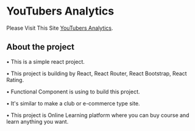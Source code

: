# YouTubers Analytics

Please Visit This Site [YouTubers Analytics](https://nervous-shaw-ee798b.netlify.app/).

## About the project
•	This is a simple react project.

• This project is building by React, React Router, React Bootstrap, React Rating.

• Functional Component is using to build this project.

•	It's similar to make a club or e-commerce type site.

• This project is Online Learning platform where you can buy course and learn anything you want.